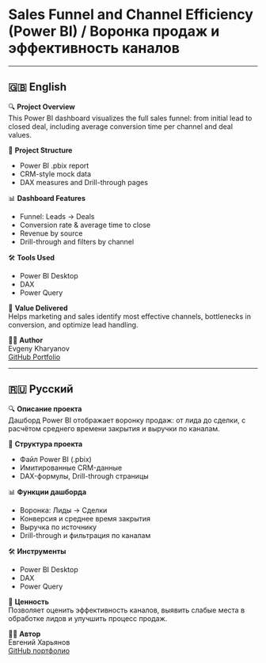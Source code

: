 # Sales Funnel and Channel Efficiency (Power BI) / Воронка продаж и эффективность каналов

---

## 🇬🇧 English

🔍 **Project Overview**  
This Power BI dashboard visualizes the full sales funnel: from initial lead to closed deal, including average conversion time per channel and deal values.

📁 **Project Structure**  
- Power BI .pbix report  
- CRM-style mock data  
- DAX measures and Drill-through pages  

📊 **Dashboard Features**  
- Funnel: Leads → Deals  
- Conversion rate & average time to close  
- Revenue by source  
- Drill-through and filters by channel

🛠️ **Tools Used**  
- Power BI Desktop  
- DAX  
- Power Query  

🎯 **Value Delivered**  
Helps marketing and sales identify most effective channels, bottlenecks in conversion, and optimize lead handling.

👨‍💼 **Author**  
Evgeny Kharyanov  
[GitHub Portfolio](https://github.com/EvgenyPowerBI)

---

## 🇷🇺 Русский

🔍 **Описание проекта**  
Дашборд Power BI отображает воронку продаж: от лида до сделки, с расчётом среднего времени закрытия и выручки по каналам.

📁 **Структура проекта**  
- Файл Power BI (.pbix)  
- Имитированные CRM-данные  
- DAX-формулы, Drill-through страницы  

📊 **Функции дашборда**  
- Воронка: Лиды → Сделки  
- Конверсия и среднее время закрытия  
- Выручка по источнику  
- Drill-through и фильтрация по каналам

🛠️ **Инструменты**  
- Power BI Desktop  
- DAX  
- Power Query  

🎯 **Ценность**  
Позволяет оценить эффективность каналов, выявить слабые места в обработке лидов и улучшить процесс продаж.

👨‍💼 **Автор**  
Евгений Харьянов  
[GitHub портфолио](https://github.com/EvgenyPowerBI)
